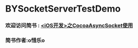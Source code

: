 # BYSocketServerTestDemo
### 欢迎访问简书 : [<iOS开发>之CocoaAsyncSocket使用](http://www.jianshu.com/p/321bc95d077f)
### 简书作者:o惜乐o
